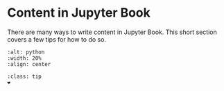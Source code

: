 Content in Jupyter Book
=======================

There are many ways to write content in Jupyter Book. This short section
covers a few tips for how to do so.

```{image} ../assets/fig/preamble/python.png
:alt: python
:width: 20%
:align: center
```

```{admonition} Learning goals
:class: tip
❤
```